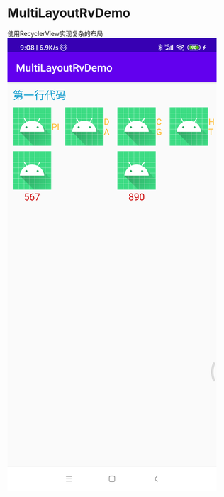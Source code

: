 # MultiLayoutRvDemo
使用RecyclerView实现复杂的布局
![image](https://github.com/wolrdprogrammer9823/MultiLayoutRvDemo/blob/master/device-2020-07-21-090838.png)
